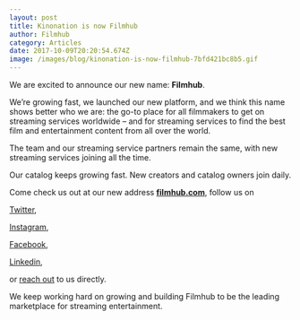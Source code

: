 ```yaml
---
layout: post
title: Kinonation is now Filmhub
author: Filmhub
category: Articles
date: 2017-10-09T20:20:54.674Z
image: /images/blog/kinonation-is-now-filmhub-7bfd421bc8b5.gif
---
```

We are excited to announce our new name: **Filmhub**.

We’re growing fast, we launched our new platform, and we think this name shows better who we are: the go-to place for all filmmakers to get on streaming services worldwide – and for streaming services to find the best film and entertainment content from all over the world.

The team and our streaming service partners remain the same, with new streaming services joining all the time.

Our catalog keeps growing fast. New creators and catalog owners join daily.

Come check us out at our new address **[filmhub.com](http://filmhub.com/?utm_source=medium&utm_medium=blog&utm_campaign=kinonation_is_now_filmhub&utm_content=website)**, follow us on

[Twitter](http://twitter.com/filmhubhq),

[Instagram](http://instagram.com/filmhubhq),

[Facebook](http://facebook.com/filmhubhq),

[Linkedin](http://linkedin.com/company/filmhub),

or [reach out](http://filmhub.com/?utm_source=medium&utm_medium=blog&utm_campaign=kinonation_is_now_filmhub&utm_content=request_ticket) to us directly.

We keep working hard on growing and building Filmhub to be the leading marketplace for streaming entertainment.